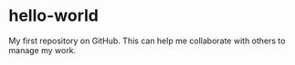 # hello-world
My first repository on GitHub. This can help me collaborate with others to manage my work.
